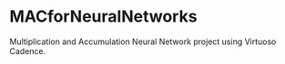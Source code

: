 # MACforNeuralNetworks
Multiplication and Accumulation Neural Network project using Virtuoso Cadence. 
